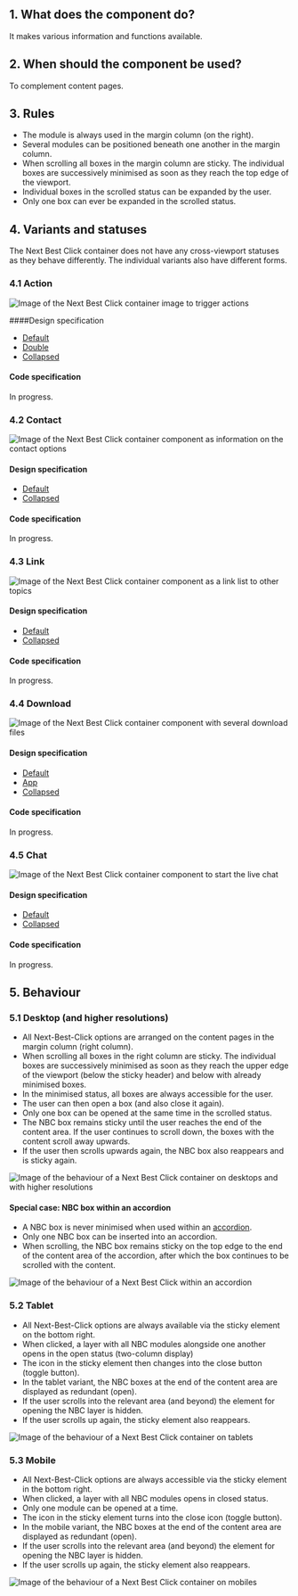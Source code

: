 ## 1. What does the component do?
It makes various information and functions available.

## 2. When should the component be used?
To complement content pages.

## 3. Rules
* The module is always used in the margin column (on the right).
* Several modules can be positioned beneath one another in the margin column.
* When scrolling all boxes in the margin column are sticky. The individual boxes are successively minimised as soon as they reach the top edge of the viewport.
* Individual boxes in the scrolled status can be expanded by the user.
* Only one box can ever be expanded in the scrolled status.

## 4. Variants and statuses
The Next Best Click container does not have any cross-viewport statuses as they behave differently. The individual variants also have different forms.

### 4.1 Action
![Image of the Next Best Click container image to trigger actions](https://raw.githubusercontent.com/sbb-design-systems/sbb-design-system/master/website/components/nbc/images/nbc_action.png 'class: image')

####Design specification
* [Default](https://sbb.invisionapp.com/d/main#/console/15744722/345616913/inspect)
* [Double](https://sbb.invisionapp.com/d/main#/console/15744722/345616914/inspect)
* [Collapsed](https://sbb.invisionapp.com/d/main#/console/15744722/345616915/inspect)

#### Code specification
In progress.

### 4.2 Contact
![Image of the Next Best Click container component as information on the contact options](https://raw.githubusercontent.com/sbb-design-systems/sbb-design-system/master/website/components/nbc/images/nbc_contact.png 'class: image')

#### Design specification
* [Default](https://sbb.invisionapp.com/d/main#/console/15744722/345616916/inspect)
* [Collapsed](https://sbb.invisionapp.com/d/main#/console/15744722/345616917/inspect)

#### Code specification
In progress.

### 4.3 Link
![Image of the Next Best Click container component as a link list to other topics](https://raw.githubusercontent.com/sbb-design-systems/sbb-design-system/master/website/components/nbc/images/nbc_link.png 'class: image')

#### Design specification
* [Default](https://sbb.invisionapp.com/d/main#/console/15744722/345616918/inspect)
* [Collapsed](https://sbb.invisionapp.com/d/main#/console/15744722/345616919/inspect)

#### Code specification
In progress.

### 4.4 Download
![Image of the Next Best Click container component with several download files](https://raw.githubusercontent.com/sbb-design-systems/sbb-design-system/master/website/components/nbc/images/nbc_download.png 'class: image')

#### Design specification
* [Default](https://sbb.invisionapp.com/d/main#/console/15744722/345616920/inspect)
* [App](https://sbb.invisionapp.com/d/main#/console/15744722/345616921/inspect)
* [Collapsed](https://sbb.invisionapp.com/d/main#/console/15744722/345616922/inspect)

#### Code specification
In progress.

### 4.5 Chat
![Image of the Next Best Click container component to start the live chat](https://raw.githubusercontent.com/sbb-design-systems/sbb-design-system/master/website/components/nbc/images/nbc_chat.png 'class: image')

#### Design specification
* [Default](https://sbb.invisionapp.com/d/main#/console/15744722/345616923/inspect)
* [Collapsed](https://sbb.invisionapp.com/d/main#/console/15744722/345616924/inspect)

#### Code specification
In progress.

## 5. Behaviour
### 5.1 Desktop (and higher resolutions)
* All Next-Best-Click options are arranged on the content pages in the margin column (right column).
* When scrolling all boxes in the right column are sticky. The individual boxes are successively minimised as soon as they reach the upper edge of the viewport (below the sticky header) and below with already minimised boxes.
* In the minimised status, all boxes are always accessible for the user.
* The user can then open a box (and also close it again).
* Only one box can be opened at the same time in the scrolled status.
* The NBC box remains sticky until the user reaches the end of the content area. If the user continues to scroll down, the boxes with the content scroll away upwards.
* If the user then scrolls upwards again, the NBC box also reappears and is sticky again.

![Image of the behaviour of a Next Best Click container on desktops and with higher resolutions](https://raw.githubusercontent.com/sbb-design-systems/sbb-design-system/master/website/components/nbc/images/nbc_behaviour_desktop_default.png 'class: image')

#### Special case: NBC box within an accordion
* A NBC box is never minimised when used within an [accordion](https://digital.sbb.ch/en/components/accordion).
* Only one NBC box can be inserted into an accordion.
* When scrolling, the NBC box remains sticky on the top edge to the end of the content area of the accordion, after which the box continues to be scrolled with the content.

![Image of the behaviour of a Next Best Click within an accordion](https://raw.githubusercontent.com/sbb-design-systems/sbb-design-system/master/website/components/nbc/images/nbc_behaviour_desktop_accordion.png 'class: image')

### 5.2 Tablet
* All Next-Best-Click options are always available via the sticky element on the bottom right.
* When clicked, a layer with all NBC modules alongside one another opens in the open status (two-column display)
* The icon in the sticky element then changes into the close button (toggle button).
* In the tablet variant, the NBC boxes at the end of the content area are displayed as redundant (open).
* If the user scrolls into the relevant area (and beyond) the element for opening the NBC layer is hidden.
* If the user scrolls up again, the sticky element also reappears.

![Image of the behaviour of a Next Best Click container on tablets](https://raw.githubusercontent.com/sbb-design-systems/sbb-design-system/master/website/components/nbc/images/nbc_behaviour_tablet.png 'class: image')

### 5.3 Mobile
* All Next-Best-Click options are always accessible via the sticky element in the bottom right.
* When clicked, a layer with all NBC modules opens in closed status.
* Only one module can be opened at a time.
* The icon in the sticky element turns into the close icon (toggle button).
* In the mobile variant, the NBC boxes at the end of the content area are displayed as redundant (open).
* If the user scrolls into the relevant area (and beyond) the element for opening the NBC layer is hidden.
* If the user scrolls up again, the sticky element also reappears.

![Image of the behaviour of a Next Best Click container on mobiles](https://raw.githubusercontent.com/sbb-design-systems/sbb-design-system/master/website/components/nbc/images/nbc_behaviour_mobile.png 'class: image')